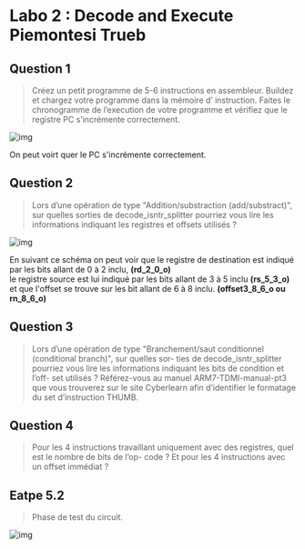 # Labo 2 : Decode and Execute Piemontesi Trueb

## Question 1
> Créez un petit programme de 5-6 instructions en assembleur. Buildez et chargez votre programme
dans la mémoire d’ instruction.
Faites le chronogramme de l’execution de votre programme et vérifiez que le registre PC s’incrémente
correctement.

![img](https://github.com/truebguillaume/ARO-Labs/blob/main/2%20-%20Decode%20and%20Execute/img/Q1.png)

On peut voirt quer le PC s'incrémente correctement.



## Question 2
> Lors d’une opération de type "Addition/substraction (add/substract)", sur quelles sorties de
decode_isntr_splitter pourriez vous lire les informations indiquant les registres et offsets utilisés ?

![img](https://github.com/truebguillaume/ARO-Labs/blob/main/2%20-%20Decode%20and%20Execute/img/Q2.png)


En suivant ce schéma on peut voir que le registre de destination est indiqué par les bits allant de 0 à 2 inclu, **(rd_2_0_o)**   
le registre source est lui indiqué par les bits allant de 3 à 5 inclu **(rs_5_3_o)**   
et que l'offset se trouve sur les bit allant de 6 à 8 inclu. **(offset3_8_6_o ou rn_8_6_o)**   


## Question 3
> Lors d’une opération de type "Branchement/saut conditionnel (conditional branch)", sur quelles sor-
ties de decode_isntr_splitter pourriez vous lire les informations indiquant les bits de condition et l’off-
set utilisés ?
Référez-vous au manuel ARM7-TDMI-manual-pt3 que vous trouverez sur le site Cyberlearn afin
d’identifier le formatage du set d’instruction THUMB.


## Question 4
> Pour les 4 instructions travaillant uniquement avec des registres, quel est le nombre de bits de l’op-
code ? Et pour les 4 instructions avec un offset immédiat ?

## Eatpe 5.2
> Phase de test du circuit.

![img](https://github.com/truebguillaume/ARO-Labs/blob/main/2%20-%20Decode%20and%20Execute/img/Etape5_2.png)
